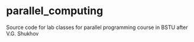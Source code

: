 # parallel_computing
Source code for lab classes for parallel programming course in BSTU after V.G. Shukhov
